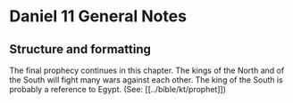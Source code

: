 # Daniel 11 General Notes
## Structure and formatting

The final prophecy continues in this chapter. The kings of the North and of the South will fight many wars against each other. The king of the South is probably a reference to Egypt. (See: [[../bible/kt/prophet]])